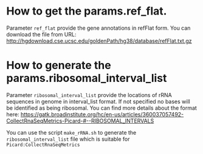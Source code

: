 # How to get the params.ref_flat.
Parameter `ref_flat` provide the gene annotations in refFlat form. You can download the file from URL:
http://hgdownload.cse.ucsc.edu/goldenPath/hg38/database/refFlat.txt.gz

# How to generate the params.ribosomal_interval_list
Parameter `ribosomal_interval_list` provide the locations of rRNA sequences in genome in interval_list format. If not specified no bases will be identified as being ribosomal. You can find more details about the format here: 
https://gatk.broadinstitute.org/hc/en-us/articles/360037057492-CollectRnaSeqMetrics-Picard-#--RIBOSOMAL_INTERVALS

You can use the script `make_rRNA.sh` to generate the `ribosomal_interval_list` file which is suitable for `Picard:CollectRnaSeqMetrics`